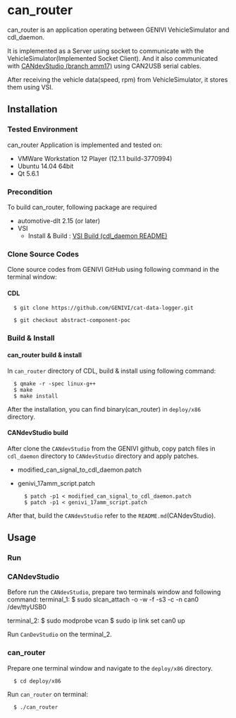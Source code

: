 # can_router
can_router is an application operating between GENIVI VehicleSimulator and cdl_daemon.

It is implemented as a Server using socket to communicate with the VehicleSimulator(Implemented Socket Client).
And it also communicated with [CANdevStudio (branch amm17)](https://github.com/GENIVI/CANdevStudio/tree/amm17) using CAN2USB serial cables.

After receiving the vehicle data(speed, rpm) from VehicleSimulator, it stores them using VSI.

## Installation
### Tested Environment
can_router Application is implemented and tested on:
* VMWare Workstation 12 Player (12.1.1 build-3770994)
* Ubuntu 14.04 64bit
* Qt 5.6.1

### Precondition
To build can_router, following package are required
* automotive-dlt 2.15 (or later)
* VSI
   * Install & Build : [VSI Build (cdl_daemon README)](https://github.com/GENIVI/car-data-logger/tree/abstract-component-poc/cdl_daemon/README.md)

### Clone Source Codes
Clone source codes from GENIVI GitHub using following command in the terminal window:

#### CDL

      $ git clone https://github.com/GENIVI/cat-data-logger.git

      $ git checkout abstract-component-poc

### Build & Install
#### can_router build & install
In `can_router` directory of CDL, build & install using following command:

      $ qmake -r -spec linux-g++
      $ make
      $ make install

After the installation, you can find binary(can_router) in `deploy/x86` directory.

#### CANdevStudio build
After clone the `CANdevStudio` from the GENIVI github, copy patch files in `cdl_daemon` directory to `CANdevStudio` directory and apply patches.
* modified_can_signal_to_cdl_daemon.patch
* genivi_17amm_script.patch

        $ patch -p1 < modified_can_signal_to_cdl_daemon.patch
        $ patch -p1 < genivi_17amm_script.patch

After that, build the `CANdevStudio` refer to the `README.md`(CANdevStudio).

## Usage
### Run
### CANdevStudio
Before run the `CANdevStudio`, prepare two terminals window and following command:
terminal_1:
	$ sudo slcan_attach -o -w -f -s3 -c -n can0 /dev/ttyUSB0
	
terminal_2:
	$ sudo modprobe vcan
	$ sudo ip link set can0 up

Run `CanDevStudio` on the terminal_2.

### can_router 
Prepare one terminal window and navigate to the `deploy/x86` directory.

      $ cd deploy/x86

Run `can_router` on terminal:

      $ ./can_router
